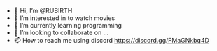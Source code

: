- 👋 Hi, I’m @RUBIRTH
- 👀 I’m interested in to watch movies
- 🌱 I’m currently learning programming
- 💞️ I’m looking to collaborate on ...
- 📫 How to reach me using discord https://discord.gg/FMaGNkbq4D

<!---
RUBIRTH/RUBIRTH is a ✨ special ✨ repository because its `README.md` (this file) appears on your GitHub profile.
You can click the Preview link to take a look at your changes.
--->
